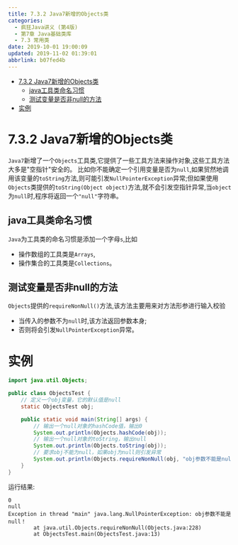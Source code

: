 ```yaml
---
title: 7.3.2 Java7新增的Objects类
categories: 
  - 疯狂Java讲义 (第4版)
  - 第7章 Java基础类库
  - 7.3 常用类
date: 2019-10-01 19:00:09
updated: 2019-11-02 01:39:01
abbrlink: b07fed4b
---
```

- [7.3.2 Java7新增的Objects类](/ReadingNotes/b07fed4b/#7-3-2-Java7新增的Objects类)
    - [java工具类命名习惯](/ReadingNotes/b07fed4b/#java工具类命名习惯)
    - [测试变量是否非null的方法](/ReadingNotes/b07fed4b/#测试变量是否非null的方法)
- [实例](/ReadingNotes/b07fed4b/#实例)

<!--more-->
<script src="https://cdn.bootcss.com/jquery/3.4.0/jquery.slim.min.js"></script>
<script>$(document).ready(function () {$(".post-body > ul:nth-child(1)").hide();});</script>

<!--end-->
<!--SSTStart-->
# 7.3.2 Java7新增的Objects类 #
`Java7`新增了一个`Objects`工具类,它提供了一些工具方法来操作对象,这些工具方法大多是"空指针"安全的。
比如你不能确定一个引用变量是否为`null`,如果贸然地调用该变量的`toString`方法,则可能引发`NullPointerException`异常;但如果使用`Objects`类提供的`toString(Object object)`方法,就不会引发空指针异常,当`object`为`null`时,程序将返回一个`"null"`字符串。
## java工具类命名习惯 ##
`Java`为工具类的命名习惯是添加一个字母`s`,比如
- 操作数组的工具类是`Arrays`,
- 操作集合的工具类是`Collections`。

## 测试变量是否非null的方法 ##
`Objects`提供的`requireNonNull()`方法,该方法主要用来对方法形参进行输入校验
- 当传入的参数不为`null`时,该方法返回参数本身;
- 否则将会引发`NullPointerException`异常。

<!--SSTStop-->
# 实例 #
```java
import java.util.Objects;

public class ObjectsTest {
	// 定义一个obj变量，它的默认值是null
	static ObjectsTest obj;

	public static void main(String[] args) {
		// 输出一个null对象的hashCode值，输出0
		System.out.println(Objects.hashCode(obj));
		// 输出一个null对象的toString，输出null
		System.out.println(Objects.toString(obj));
		// 要求obj不能为null，如果obj为null则引发异常
		System.out.println(Objects.requireNonNull(obj, "obj参数不能是null！"));
	}
}
```
运行结果:
```
0
null
Exception in thread "main" java.lang.NullPointerException: obj参数不能是null！
        at java.util.Objects.requireNonNull(Objects.java:228)
        at ObjectsTest.main(ObjectsTest.java:13)
```


